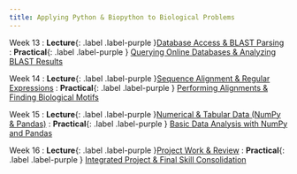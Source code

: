 ```yaml
---
title: Applying Python & Biopython to Biological Problems
---
```


Week 13
: **Lecture**{: .label .label-purple }[Database Access & BLAST Parsing](#)
  : **Practical**{: .label .label-purple } [Querying Online Databases & Analyzing BLAST Results](#)

Week 14
: **Lecture**{: .label .label-purple }[Sequence Alignment & Regular Expressions](#)
  : **Practical**{: .label .label-purple } [Performing Alignments & Finding Biological Motifs](#)

Week 15
: **Lecture**{: .label .label-purple }[Numerical & Tabular Data (NumPy & Pandas)](#)
  : **Practical**{: .label .label-purple } [Basic Data Analysis with NumPy and Pandas](#)

Week 16
: **Lecture**{: .label .label-purple }[Project Work & Review](#)
  : **Practical**{: .label .label-purple } [Integrated Project & Final Skill Consolidation](#)